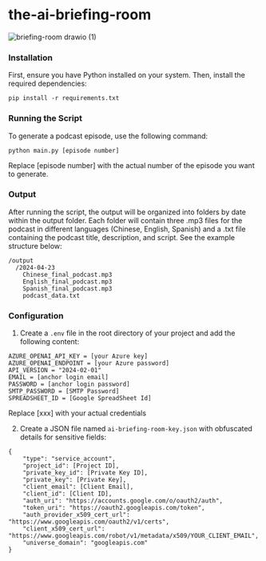 # the-ai-briefing-room
![briefing-room drawio (1)](https://github.com/an-bluecat/the-ai-briefing-room/assets/45247795/a2e186b8-59bd-4cd6-b590-b353a0a113bd)


### Installation

First, ensure you have Python installed on your system. Then, install the required dependencies:

`pip install -r requirements.txt`

### Running the Script
To generate a podcast episode, use the following command:

`python main.py [episode number]`

Replace [episode number] with the actual number of the episode you want to generate.

### Output
After running the script, the output will be organized into folders by date within the output folder. Each folder will contain three .mp3 files for the podcast in different languages (Chinese, English, Spanish) and a .txt file containing the podcast title, description, and script. See the example structure below:
```
/output
  /2024-04-23
    Chinese_final_podcast.mp3
    English_final_podcast.mp3
    Spanish_final_podcast.mp3
    podcast_data.txt
```


### Configuration
1. Create a `.env` file in the root directory of your project and add the following content:

```
AZURE_OPENAI_API_KEY = [your Azure key]
AZURE_OPENAI_ENDPOINT = [your Azure password]
API_VERSION = "2024-02-01"
EMAIL = [anchor login email]
PASSWORD = [anchor login password]
SMTP_PASSWORD = [SMTP Password]
SPREADSHEET_ID = [Google SpreadSheet Id]

```

Replace [xxx] with your actual credentials

2. Create a JSON file named `ai-briefing-room-key.json` with obfuscated details for sensitive fields:
```
{
    "type": "service_account",
    "project_id": [Project ID],
    "private_key_id": [Private Key ID],
    "private_key": [Private Key],
    "client_email": [Client Email],
    "client_id": [Client ID],
    "auth_uri": "https://accounts.google.com/o/oauth2/auth",
    "token_uri": "https://oauth2.googleapis.com/token",
    "auth_provider_x509_cert_url": "https://www.googleapis.com/oauth2/v1/certs",
    "client_x509_cert_url": "https://www.googleapis.com/robot/v1/metadata/x509/YOUR_CLIENT_EMAIL",
    "universe_domain": "googleapis.com"
}
```

